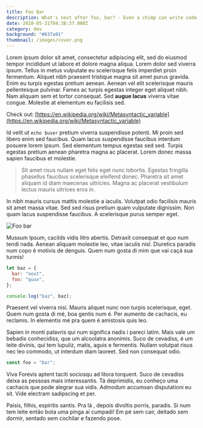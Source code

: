 ```yaml
---
title: Foo Bar
description: What's next after foo, bar? - Even a chimp can write code
date: 2020-05-31T04:38:57.000Z
category: dev
background: "#637a91"
thumbnail: /images/cover.png
---
```


Lorem ipsum dolor sit amet, consectetur adipiscing elit, sed do eiusmod tempor incididunt ut labore et dolore magna aliqua. Lorem dolor sed viverra ipsum. Tellus in metus vulputate eu scelerisque felis imperdiet proin fermentum. Aliquet nibh praesent tristique magna sit amet purus gravida. Enim eu turpis egestas pretium aenean. Aenean vel elit scelerisque mauris pellentesque pulvinar. Fames ac turpis egestas integer eget aliquet nibh. Nam aliquam sem et tortor consequat. Sed **augue lacus** viverra vitae congue. Molestie at elementum eu facilisis sed.

Check out: [https://en.wikipedia.org/wiki/Metasyntactic_variable](https://en.wikipedia.org/wiki/Metasyntactic_variable)

Id velit ut `echo $user` pretium viverra suspendisse potenti. Mi proin sed libero enim sed faucibus. Quam lacus suspendisse faucibus interdum posuere lorem ipsum. Sed elementum tempus egestas sed sed. Turpis egestas pretium aenean pharetra magna ac placerat. Lorem donec massa sapien faucibus et molestie.

> Sit amet risus nullam eget felis eget nunc lobortis. Egestas fringilla phasellus faucibus scelerisque eleifend donec. Pharetra sit amet aliquam id diam maecenas ultricies. Magna ac placerat vestibulum lectus mauris ultrices eros in.

In nibh mauris cursus mattis molestie a iaculis. Volutpat odio facilisis mauris sit amet massa vitae. Sed sed risus pretium quam vulputate dignissim. Non quam lacus suspendisse faucibus. A scelerisque purus semper eget.

![Foo bar](/images/cover.png)

Mussum Ipsum, cacilds vidis litro abertis. Detraxit consequat et quo num tendi nada. Aenean aliquam molestie leo, vitae iaculis nisl. Diuretics paradis num copo é motivis de denguis. Quem num gosta di mim que vai caçá sua turmis!

```js [foobar]
let baz = {
  bar: "next",
  foo: "quux",
};

console.log("baz", baz);
```

Praesent vel viverra nisi. Mauris aliquet nunc non turpis scelerisque, eget. Quem num gosta di mé, boa gentis num é. Per aumento de cachacis, eu reclamis. In elementis mé pra quem é amistosis quis leo.

Sapien in monti palavris qui num significa nadis i pareci latim. Mais vale um bebadis conhecidiss, que um alcoolatra anonimis. Suco de cevadiss, é um leite divinis, qui tem lupuliz, matis, aguis e fermentis. Nullam volutpat risus nec leo commodo, ut interdum diam laoreet. Sed non consequat odio.

```js
const foo = "bar";
```

Viva Forevis aptent taciti sociosqu ad litora torquent. Suco de cevadiss deixa as pessoas mais interessantis. Tá deprimidis, eu conheço uma cachacis que pode alegrar sua vidis. Admodum accumsan disputationi eu sit. Vide electram sadipscing et per.

Paisis, filhis, espiritis santis. Pra lá , depois divoltis porris, paradis. Si num tem leite então bota uma pinga aí cumpadi! Em pé sem cair, deitado sem dormir, sentado sem cochilar e fazendo pose.
